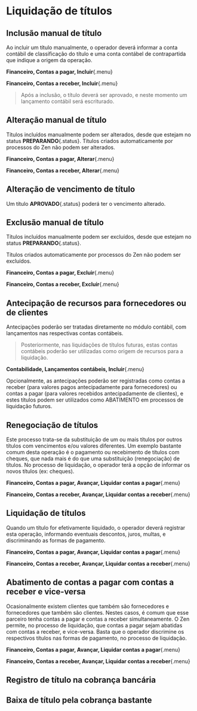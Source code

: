 # Liquidação de títulos

## Inclusão manual de título

Ao incluir um título manualmente, o operador deverá informar a conta contábil de classificação do título e uma conta contábel de contrapartida que indique a origem da operação.

**Financeiro, Contas a pagar, Incluir**{.menu}

**Financeiro, Contas a receber, Incluir**{.menu}

> Após a inclusão, o título deverá ser aprovado, e neste momento um lançamento contábil será escriturado.

## Alteração manual de título

Títulos incluídos manualmente podem ser alterados, desde que estejam no status **PREPARANDO**{.status}.
Títulos criados automaticamente por processos do Zen não podem ser alterados.

**Financeiro, Contas a pagar, Alterar**{.menu}

**Financeiro, Contas a receber, Alterar**{.menu}

## Alteração de vencimento de título

Um título **APROVADO**{.status} poderá ter o vencimento alterado.

## Exclusão manual de título

Títulos incluídos manualmente podem ser excluídos, desde que estejam no status **PREPARANDO**{.status}.

Títulos criados automaticamente por processos do Zen não podem ser excluídos.

**Financeiro, Contas a pagar, Excluir**{.menu}

**Financeiro, Contas a receber, Excluir**{.menu}

## Antecipação de recursos para fornecedores ou de clientes

Antecipações poderão ser tratadas diretamente no módulo contábil, com lançamentos nas respectivas contas contábeis.

> Posteriormente, nas liquidações de títulos futuras, estas contas contábeis poderão ser utilizadas como origem de recursos para a liquidação.

**Contabilidade, Lançamentos contábeis, Incluir**{.menu}

Opcionalmente, as antecipações poderão ser registradas como contas a receber (para valores pagos antecipadamente para fornecedores) ou contas a pagar (para valores recebidos antecipadamente de clientes), e estes títulos podem ser utilizados como ABATIMENTO em processos de liquidação futuros.

## Renegociação de títulos

Este processo trata-se da substituição de um ou mais títulos por outros títulos com vencimentos e/ou valores diferentes.
Um exemplo bastante comum desta operação é o pagamento ou recebimento de títulos com cheques, que nada mais é do que uma substituição (renegociação) de títulos.
No processo de liquidação, o operador terá a opção de informar os novos títulos (ex: cheques).

**Financeiro, Contas a pagar, Avançar, Liquidar contas a pagar**{.menu}

**Financeiro, Contas a receber, Avançar, Liquidar contas a receber**{.menu}

## Liquidação de títulos

Quando um título for efetivamente liquidado, o operador deverá registrar esta operação, informando eventuais descontos, juros, multas, e discriminando as formas de pagamento.

**Financeiro, Contas a pagar, Avançar, Liquidar contas a pagar**{.menu}

**Financeiro, Contas a receber, Avançar, Liquidar contas a receber**{.menu}

## Abatimento de contas a pagar com contas a receber e vice-versa

Ocasionalmente existem clientes que também são fornecedores e fornecedores que também são clientes.
Nestes casos, é comum que esse parceiro tenha contas a pagar e contas a receber simultaneamente.
O Zen permite, no processo de liquidação, que contas a pagar sejam abatidas com contas a receber, e vice-versa.
Basta que o operador discrimine os respectivos títulos nas formas de pagamento, no processo de liquidação.

**Financeiro, Contas a pagar, Avançar, Liquidar contas a pagar**{.menu}

**Financeiro, Contas a receber, Avançar, Liquidar contas a receber**{.menu}

## Registro de título na cobrança bancária

## Baixa de título pela cobrança bastante

